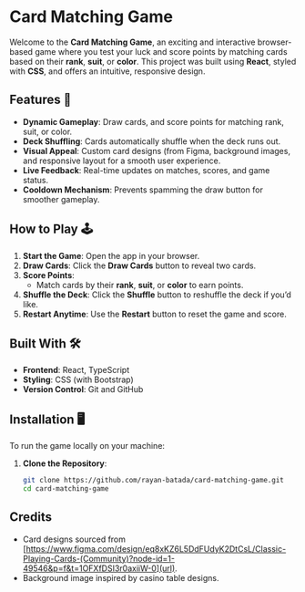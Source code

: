 # Card Matching Game

Welcome to the **Card Matching Game**, an exciting and interactive browser-based game where you test your luck and score points by matching cards based on their **rank**, **suit**, or **color**. This project was built using **React**, styled with **CSS**, and offers an intuitive, responsive design.

## Features 🚀

- **Dynamic Gameplay**: Draw cards, and score points for matching rank, suit, or color.
- **Deck Shuffling**: Cards automatically shuffle when the deck runs out.
- **Visual Appeal**: Custom card designs (from Figma, background images, and responsive layout for a smooth user experience.
- **Live Feedback**: Real-time updates on matches, scores, and game status.
- **Cooldown Mechanism**: Prevents spamming the draw button for smoother gameplay.

## How to Play 🕹️

1. **Start the Game**: Open the app in your browser.
2. **Draw Cards**: Click the **Draw Cards** button to reveal two cards.
3. **Score Points**:
   - Match cards by their **rank**, **suit**, or **color** to earn points.
4. **Shuffle the Deck**: Click the **Shuffle** button to reshuffle the deck if you’d like.
5. **Restart Anytime**: Use the **Restart** button to reset the game and score.

## Built With 🛠️

- **Frontend**: React, TypeScript
- **Styling**: CSS (with Bootstrap)
- **Version Control**: Git and GitHub

## Installation 🖥️

To run the game locally on your machine:

1. **Clone the Repository**:
   ```bash
   git clone https://github.com/rayan-batada/card-matching-game.git
   cd card-matching-game

## Credits

- Card designs sourced from [https://www.figma.com/design/eq8xKZ6L5DdFUdyK2DtCsL/Classic-Playing-Cards-(Community)?node-id=1-49546&p=f&t=1OFXfDSI3r0axiiW-0](url).
- Background image inspired by casino table designs.


